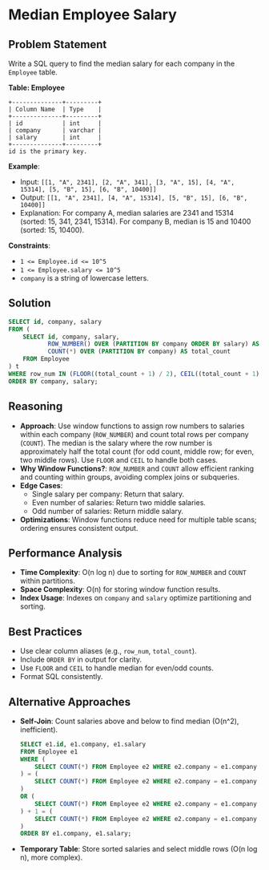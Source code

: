 # Median Employee Salary

## Problem Statement
Write a SQL query to find the median salary for each company in the `Employee` table.

**Table: Employee**
```
+--------------+---------+
| Column Name  | Type    |
+--------------+---------+
| id           | int     |
| company      | varchar |
| salary       | int     |
+--------------+---------+
id is the primary key.
```

**Example**:
- Input: `[[1, "A", 2341], [2, "A", 341], [3, "A", 15], [4, "A", 15314], [5, "B", 15], [6, "B", 10400]]`
- Output: `[[1, "A", 2341], [4, "A", 15314], [5, "B", 15], [6, "B", 10400]]`
- Explanation: For company A, median salaries are 2341 and 15314 (sorted: 15, 341, 2341, 15314). For company B, median is 15 and 10400 (sorted: 15, 10400).

**Constraints**:
- `1 <= Employee.id <= 10^5`
- `1 <= Employee.salary <= 10^5`
- `company` is a string of lowercase letters.

## Solution
```sql
SELECT id, company, salary
FROM (
    SELECT id, company, salary,
           ROW_NUMBER() OVER (PARTITION BY company ORDER BY salary) AS row_num,
           COUNT(*) OVER (PARTITION BY company) AS total_count
    FROM Employee
) t
WHERE row_num IN (FLOOR((total_count + 1) / 2), CEIL((total_count + 1) / 2))
ORDER BY company, salary;
```

## Reasoning
- **Approach**: Use window functions to assign row numbers to salaries within each company (`ROW_NUMBER`) and count total rows per company (`COUNT`). The median is the salary where the row number is approximately half the total count (for odd count, middle row; for even, two middle rows). Use `FLOOR` and `CEIL` to handle both cases.
- **Why Window Functions?**: `ROW_NUMBER` and `COUNT` allow efficient ranking and counting within groups, avoiding complex joins or subqueries.
- **Edge Cases**:
  - Single salary per company: Return that salary.
  - Even number of salaries: Return two middle salaries.
  - Odd number of salaries: Return middle salary.
- **Optimizations**: Window functions reduce need for multiple table scans; ordering ensures consistent output.

## Performance Analysis
- **Time Complexity**: O(n log n) due to sorting for `ROW_NUMBER` and `COUNT` within partitions.
- **Space Complexity**: O(n) for storing window function results.
- **Index Usage**: Indexes on `company` and `salary` optimize partitioning and sorting.

## Best Practices
- Use clear column aliases (e.g., `row_num`, `total_count`).
- Include `ORDER BY` in output for clarity.
- Use `FLOOR` and `CEIL` to handle median for even/odd counts.
- Format SQL consistently.

## Alternative Approaches
- **Self-Join**: Count salaries above and below to find median (O(n^2), inefficient).
  ```sql
  SELECT e1.id, e1.company, e1.salary
  FROM Employee e1
  WHERE (
      SELECT COUNT(*) FROM Employee e2 WHERE e2.company = e1.company AND e2.salary > e1.salary
  ) = (
      SELECT COUNT(*) FROM Employee e2 WHERE e2.company = e1.company AND e2.salary < e1.salary
  )
  OR (
      SELECT COUNT(*) FROM Employee e2 WHERE e2.company = e1.company AND e2.salary > e1.salary
  ) + 1 = (
      SELECT COUNT(*) FROM Employee e2 WHERE e2.company = e1.company AND e2.salary < e1.salary
  )
  ORDER BY e1.company, e1.salary;
  ```
- **Temporary Table**: Store sorted salaries and select middle rows (O(n log n), more complex).